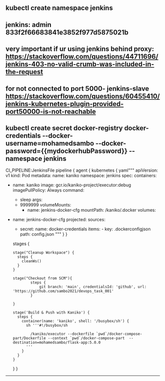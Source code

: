 
kubectl create namespace jenkins
---------------------------------------------------------------------------------------------------------------------------------------------
jenkins:
admin
833f2f66683841e3852f977d5875021b
---------------------------------------------------------------------------------------------------------------------------------------------
very important if ur using jenkins behind proxy:
https://stackoverflow.com/questions/44711696/jenkins-403-no-valid-crumb-was-included-in-the-request
---------------------------------------------------------------------------------------------------------------------------------------------
for not connected to port 5000- jenkins-slave
https://stackoverflow.com/questions/60455410/jenkins-kubernetes-plugin-provided-port50000-is-not-reachable
---------------------------------------------------------------------------------------------------------------------------------------------
kubectl create secret docker-registry docker-credentials --docker-username=mohamedsambo --docker-password={{mydockerhubPassword}} --namespace jenkins
---------------------------------------------------------------------------------------------------------------------------------------------
CI_PIPELINE:JenkinsFile
pipeline {
    agent {
        kubernetes {
            yaml"""
apiVersion: v1
kind: Pod
metadata:
  name: kaniko
  namespace: jenkins
spec:
  containers:
  - name: kaniko
    image: gcr.io/kaniko-project/executor:debug
    imagePullPolicy: Always
    command:
    - sleep
    args:
    - 9999999
    volumeMounts:
      - name: jenkins-docker-cfg
        mountPath: /kaniko/.docker
  volumes:
  - name: jenkins-docker-cfg
    projected:
      sources:
      - secret:
          name: docker-credentials
          items:
            - key: .dockerconfigjson
              path: config.json
               """
        }
    }
    
    stages {

        stage("Cleanup Workspace") {
          steps {
            cleanWs()
          }
        }

        stage("Checkout from SCM"){
                steps {
                    git branch: 'main', credentialsId: 'github', url: 'https://github.com/sambo2021/devops_task_001'
                }
    
        }

        stage('Build & Push with Kaniko') {
          steps {
            container(name: 'kaniko', shell: '/busybox/sh') {
              sh '''#!/busybox/sh
    
                /kaniko/executor --dockerfile `pwd`/docker-compose-part/Dockerfile --context `pwd`/docker-compose-part  --destination=mohamedsambo/flask-app:5.0.0
              '''
            }
          }
        }
    }
}
--------------------------------------------------------------------------------------------------------------------------------------------------